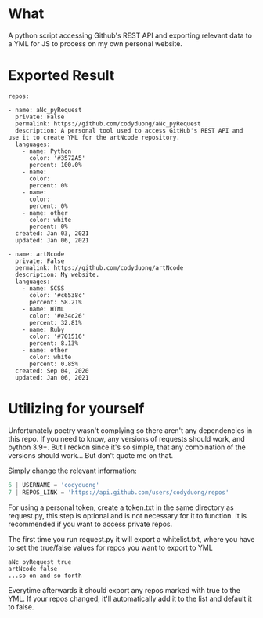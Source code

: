# What
A python script accessing Github's REST API and exporting relevant data to a YML for JS to process on my own personal website.

# Exported Result
```YML
repos:

- name: aNc_pyRequest
  private: False
  permalink: https://github.com/codyduong/aNc_pyRequest
  description: A personal tool used to access GitHub's REST API and use it to create YML for the artNcode repository.
  languages:
    - name: Python
      color: '#3572A5'
      percent: 100.0%
    - name: 
      color: 
      percent: 0%
    - name: 
      color: 
      percent: 0%
    - name: other
      color: white
      percent: 0%
  created: Jan 03, 2021
  updated: Jan 06, 2021

- name: artNcode
  private: False
  permalink: https://github.com/codyduong/artNcode
  description: My website.
  languages:
    - name: SCSS
      color: '#c6538c'
      percent: 58.21%
    - name: HTML
      color: '#e34c26'
      percent: 32.81%
    - name: Ruby
      color: '#701516'
      percent: 8.13%
    - name: other
      color: white
      percent: 0.85%
  created: Sep 04, 2020
  updated: Jan 06, 2021
```

# Utilizing for yourself
Unfortunately poetry wasn't complying so there aren't any dependencies in this repo. If you need to know, any versions of requests should work, and python 3.9+. But I reckon since it's so simple, that any combination of the versions should work... But don't quote me on that.

Simply change the relevant information:
```python
6 | USERNAME = 'codyduong'
7 | REPOS_LINK = 'https://api.github.com/users/codyduong/repos'
```
For using a personal token, create a token.txt in the same directory as request.py, this step is optional and is not necessary for it to function. It is recommended if you want to access private repos.

The first time you run request.py it will export a whitelist.txt, where you have to set the true/false values for repos you want to export to YML
```
aNc_pyRequest true
artNcode false
...so on and so forth
```

Everytime afterwards it should export any repos marked with true to the YML. If your repos changed, it'll automatically add it to the list and default it to false.
